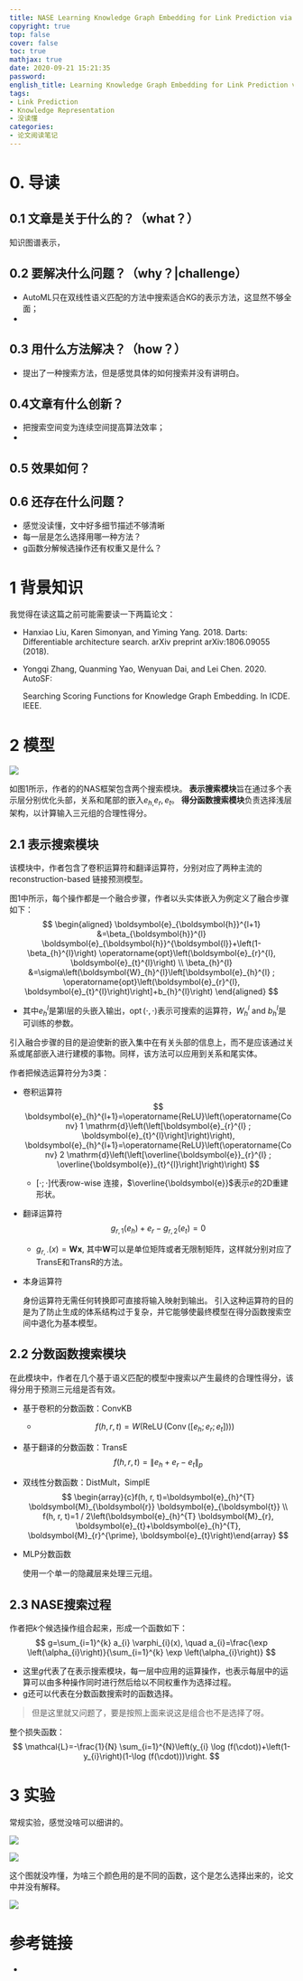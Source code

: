 ```yaml
---
title: NASE Learning Knowledge Graph Embedding for Link Prediction via Neural Architecture Search 阅读笔记
copyright: true
top: false
cover: false
toc: true
mathjax: true
date: 2020-09-21 15:21:35
password:
english_title: Learning Knowledge Graph Embedding for Link Prediction via Neural Architecture Search
tags:
- Link Prediction
- Knowledge Representation
- 没读懂
categories:
- 论文阅读笔记
---
```




# 0. 导读

## 0.1 文章是关于什么的？（what？）

知识图谱表示，

## 0.2 要解决什么问题？（why？|challenge）

- AutoML只在双线性语义匹配的方法中搜索适合KG的表示方法，这显然不够全面；
- 

## 0.3 用什么方法解决？（how？）

- 提出了一种搜索方法，但是感觉具体的如何搜索并没有讲明白。

## 0.4文章有什么创新？

- 把搜索空间变为连续空间提高算法效率；
- 

## 0.5 效果如何？



## 0.6 还存在什么问题？

- 感觉没读懂，文中好多细节描述不够清晰
- 每一层是怎么选择用哪一种方法？
- g函数分解候选操作还有权重又是什么？

# 1 背景知识

我觉得在读这篇之前可能需要读一下两篇论文：

- Hanxiao Liu, Karen Simonyan, and Yiming Yang. 2018. Darts: Differentiable architecture search. arXiv preprint arXiv:1806.09055 (2018).

- Yongqi Zhang, Quanming Yao, Wenyuan Dai, and Lei Chen. 2020. AutoSF:

  Searching Scoring Functions for Knowledge Graph Embedding. In ICDE. IEEE.

# 2 模型

![](http://image.nysdy.com/20200921153104.png)

如图1所示，作者的的NAS框架包含两个搜索模块。 **表示搜索模块**旨在通过多个表示层分别优化头部，关系和尾部的嵌入$e_{h,} e_{r}, e_{t}$。 **得分函数搜索模块**负责选择浅层架构，以计算输入三元组的合理性得分。

## 2.1 表示搜索模块

该模块中，作者包含了卷积运算符和翻译运算符，分别对应了两种主流的reconstruction-based 链接预测模型。

图1中所示，每个操作都是一个融合步骤，作者以头实体嵌入为例定义了融合步骤如下：
$$
\begin{aligned} \boldsymbol{e}_{\boldsymbol{h}}^{l+1} &=\beta_{\boldsymbol{h}}^{l} \boldsymbol{e}_{\boldsymbol{h}}^{\boldsymbol{l}}+\left(1-\beta_{h}^{l}\right) \operatorname{opt}\left(\boldsymbol{e}_{r}^{l}, \boldsymbol{e}_{t}^{l}\right) \\ \beta_{h}^{l} &=\sigma\left(\boldsymbol{W}_{h}^{l}\left[\boldsymbol{e}_{h}^{l} ; \operatorname{opt}\left(\boldsymbol{e}_{r}^{l}, \boldsymbol{e}_{t}^{l}\right)\right]+b_{h}^{l}\right) \end{aligned}
$$

- 其中$e_{h}^{l}$是第l层的头嵌入输出，$\operatorname{opt}(\cdot, \cdot)$表示可搜索的运算符，$W_{h}^{l} \text { and } b_{h}^{l}$是可训练的参数。


引入融合步骤的目的是迫使新的嵌入集中在有关头部的信息上，而不是应该通过关系或尾部嵌入进行建模的事物。同样，该方法可以应用到关系和尾实体。

作者把候选运算符分为3类：

- 卷积运算符
  $$
  \boldsymbol{e}_{h}^{l+1}=\operatorname{ReLU}\left(\operatorname{Conv} 1 \mathrm{d}\left(\left[\boldsymbol{e}_{r}^{l} ; \boldsymbol{e}_{t}^{l}\right]\right)\right), \boldsymbol{e}_{h}^{l+1}=\operatorname{ReLU}\left(\operatorname{Conv} 2 \mathrm{d}\left(\left[\overline{\boldsymbol{e}}_{r}^{l} ; \overline{\boldsymbol{e}}_{t}^{l}\right]\right)\right)
  $$

  - $[\cdot ; \cdot]$代表row-wise 连接，$\overline{\boldsymbol{e}}$表示$e$的2D重建形状。

- 翻译运算符
  $$
  g_{r, 1}\left(e_{h}\right)+e_{r}-g_{r, 2}\left(e_{t}\right)=0
  $$

  - $g_{r,\cdot} (x)=\mathbf{W} \mathbf{x}$, 其中$\mathbf{W}$可以是单位矩阵或者无限制矩阵，这样就分别对应了TransE和TransR的方法。

- 本身运算符

  身份运算符无需任何转换即可直接将输入映射到输出。 引入这种运算符的目的是为了防止生成的体系结构过于复杂，并它能够使最终模型在得分函数搜索空间中退化为基本模型。

## 2.2 分数函数搜索模块

在此模块中，作者在几个基于语义匹配的模型中搜索以产生最终的合理性得分，该得分用于预测三元组是否有效。

- 基于卷积的分数函数：ConvKB

  - $$
    f(h, r, t)=W\left(\operatorname{ReLU}\left(\operatorname{Conv}\left(\left[e_{h} ; e_{r} ; e_{t}\right]\right)\right)\right)
    $$

- 基于翻译的分数函数：TransE
  $$
  f(h, r, t)=\left\|e_{h}+e_{r}-e_{t}\right\|_{p}
  $$
  
- 双线性分数函数：DistMult，SimplE
  $$
  \begin{array}{c}f(h, r, t)=\boldsymbol{e}_{h}^{T} \boldsymbol{M}_{\boldsymbol{r}} \boldsymbol{e}_{\boldsymbol{t}} \\ f(h, r, t)=1 / 2\left(\boldsymbol{e}_{h}^{T} \boldsymbol{M}_{r}, \boldsymbol{e}_{t}+\boldsymbol{e}_{h}^{T}, \boldsymbol{M}_{r}^{\prime}, \boldsymbol{e}_{t}\right)\end{array}
  $$
  
- MLP分数函数

  使用一个单一的隐藏层来处理三元组。

## 2.3 NASE搜索过程

作者把$k$个候选操作组合起来，形成一个函数如下：
$$
g=\sum_{i=1}^{k} a_{i} \varphi_{i}(x), \quad a_{i}=\frac{\exp \left(\alpha_{i}\right)}{\sum_{i=1}^{k} \exp \left(\alpha_{i}\right)}
$$

- 这里$g$代表了在表示搜索模块，每一层中应用的运算操作，也表示每层中的运算可以由多种操作同时进行然后给以不同权重作为选择过程。
- g还可以代表在分数函数搜索时的函数选择。

> 但是这里就又问题了，要是按照上面来说这是组合也不是选择了呀。

整个损失函数：
$$
\mathcal{L}=-\frac{1}{N} \sum_{i=1}^{N}\left(y_{i} \log (f(\cdot))+\left(1-y_{i}\right)(1-\log (f(\cdot)))\right.
$$


# 3 实验

常规实验，感觉没啥可以细讲的。

![](http://image.nysdy.com/20200921202107.png)

![](http://image.nysdy.com/20200921202135.png)

这个图就没咋懂，为啥三个颜色用的是不同的函数，这个是怎么选择出来的，论文中并没有解释。

![](http://image.nysdy.com/20200921202312.png)

# 参考链接

- 

